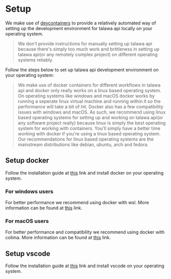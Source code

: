 # Setup

We make use of [devcontainers](https://containers.dev/) to provide a relatively automated way of setting up the development environment for talawa api locally on your operating system. 

> We don't provide instructions for manually setting up talawa api because there's simply too much work and brittleness in setting up talawa api(or any remotely complex project) on different operating systems reliably.   

Follow the steps below to set up talawa api development environment on your operating system:

> We make use of docker containers for different workflows in talawa api and docker only really works on a linux based operating system. On operating systems like windows and macOS docker works by running a seperate linux virtual machine and running within it so the performance will take a bit of hit. Docker also has a few compatibility issues with windows and macOS. As such, we recommend using linux based operating systems for setting up and working on talawa api(or any software project really) because linux is simply the best operating system for working with containers. You'll simply have a better time working with docker if you're using a linux based operating system. Our recommendations for linux based operating systems are the mainstream distributions like debian, ubuntu, arch and fedora.

## Setup docker

Follow the installation guide at [this](https://docs.docker.com/get-docker/) link and install docker on your operating system.

### For windows users

For better performance we recommend using docker with wsl. More information can be found at [this](https://docs.docker.com/desktop/wsl/) link.

### For macOS users

For better performance and compatibility we recommend using docker with colima. More information can be found at [this](https://github.com/abiosoft/colima) link.

## Setup vscode

Follow the installation guide at [this](https://code.visualstudio.com/docs/setup/setup-overview) link and install vscode on your operating system.

<!-- ## Setup devpod

Follow the installation guide at [this](https://devpod.sh/docs/getting-started/install#optional-install-devpod-cli) link and install devpod cli for your respective operating system.

`devpod provider add docker`

`devpod provider update docker`

`devpod up github.com/PalisadoesFoundation/talawa-api@develop --id talawa_api` -->